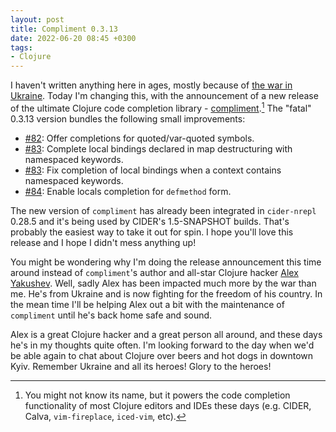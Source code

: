 ```yaml
---
layout: post
title: Compliment 0.3.13
date: 2022-06-20 08:45 +0300
tags:
- Clojure
---
```


I haven't written anything here in ages, mostly because of [the war in Ukraine](https://batsov.com/articles/2022/03/11/the-war-in-ukraine/). Today I'm changing this, with the announcement of a new release of the ultimate Clojure code completion library - [compliment](https://github.com/alexander-yakushev/compliment).[^1] The "fatal" 0.3.13 version bundles the following small improvements:

- [#82](https://github.com/alexander-yakushev/compliment/pull/82): Offer completions for quoted/var-quoted symbols.
- [#83](https://github.com/alexander-yakushev/compliment/pull/83): Complete local bindings declared in map destructuring with namespaced keywords.
- [#83](https://github.com/alexander-yakushev/compliment/pull/83): Fix completion of local bindings when a context contains namespaced keywords.
- [#84](https://github.com/alexander-yakushev/compliment/pull/84): Enable locals completion for `defmethod` form.

The new version of `compliment` has already been integrated in `cider-nrepl` 0.28.5 and it's being used by CIDER's 1.5-SNAPSHOT builds. That's probably the easiest way to
take it out for spin. I hope you'll love this release and I hope I didn't mess anything up!

You might be wondering why I'm doing the release announcement this time around instead of `compliment`'s author and all-star Clojure hacker [Alex Yakushev](https://github.com/alexander-yakushev). Well, sadly Alex has been impacted much more by the war than me. He's from Ukraine and is now fighting for the freedom of his country. In the mean time I'll be helping Alex out a bit with the maintenance of `compliment` until he's back home safe and sound.

Alex is a great Clojure hacker and a great person all around, and these days he's in my thoughts quite often. I'm looking forward to the day when we'd be able again to chat about Clojure over beers and hot dogs in downtown Kyiv. Remember Ukraine and all its heroes! Glory to the heroes!

[^1]: You might not know its name, but it powers the code completion functionality of most Clojure editors and IDEs these days (e.g. CIDER, Calva, `vim-fireplace`, `iced-vim`, etc).
